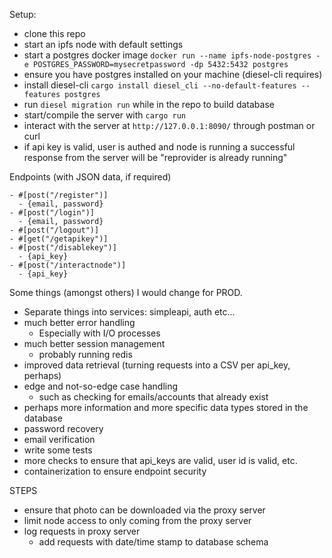 Setup:
- clone this repo
- start an ipfs node with default settings
- start a postgres docker image
`docker run --name ipfs-node-postgres -e POSTGRES_PASSWORD=mysecretpassword -dp 5432:5432 postgres`
- ensure you have postgres installed on your machine (diesel-cli requires)
- install diesel-cli `cargo install diesel_cli --no-default-features --features postgres`
- run `diesel migration run` while in the repo to build database
- start/compile the server with `cargo run`
- interact with the server at `http://127.0.0.1:8090/` through postman or curl
- if api key is valid, user is authed and node is running a successful response from the server will be "reprovider is already running"

Endpoints (with JSON data, if required)
```
- #[post("/register")]
  - {email, password} 
- #[post("/login")]
  - {email, password} 
- #[post("/logout")]
- #[get("/getapikey")]
- #[post("/disablekey")]
  - {api_key}
- #[post("/interactnode")]
  - {api_key}
```

Some things (amongst others) I would change for PROD.
- Separate things into services: simpleapi, auth etc...
- much better error handling
  - Especially with I/O processes
- much better session management
  - probably running redis
- improved data retrieval (turning requests into a CSV per api_key, perhaps)
- edge and not-so-edge case handling
  - such as checking for emails/accounts that already exist
- perhaps more information and more specific data types stored in the database
- password recovery
- email verification
- write some tests
- more checks to ensure that api_keys are valid, user id is valid, etc.
- containerization to ensure endpoint security

STEPS
- ensure that photo can be downloaded via the proxy server
- limit node access to only coming from the proxy server
- log requests in proxy server
  - add requests with date/time stamp to database schema

